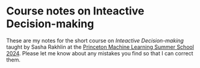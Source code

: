 # Course notes on Inteactive Decision-making

These are my notes for the short course on *Inteactive Decision-making* taught by Sasha Rakhlin at the [Princeton Machine Learning Summer School 2024](https://mlschool.princeton.edu).
Please let me know about any mistakes you find so that I can correct them.
